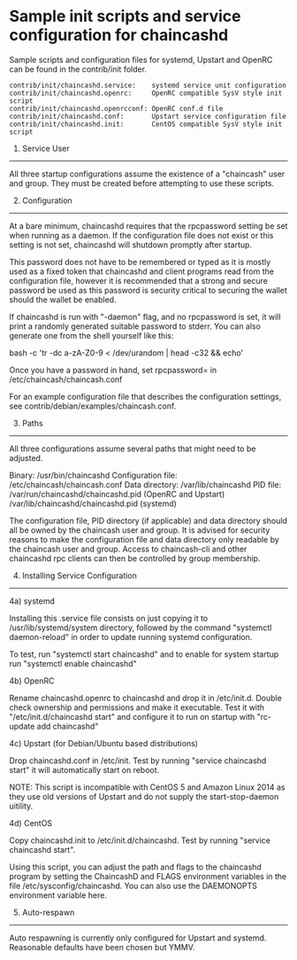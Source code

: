 Sample init scripts and service configuration for chaincashd
==========================================================

Sample scripts and configuration files for systemd, Upstart and OpenRC
can be found in the contrib/init folder.

    contrib/init/chaincashd.service:    systemd service unit configuration
    contrib/init/chaincashd.openrc:     OpenRC compatible SysV style init script
    contrib/init/chaincashd.openrcconf: OpenRC conf.d file
    contrib/init/chaincashd.conf:       Upstart service configuration file
    contrib/init/chaincashd.init:       CentOS compatible SysV style init script

1. Service User
---------------------------------

All three startup configurations assume the existence of a "chaincash" user
and group.  They must be created before attempting to use these scripts.

2. Configuration
---------------------------------

At a bare minimum, chaincashd requires that the rpcpassword setting be set
when running as a daemon.  If the configuration file does not exist or this
setting is not set, chaincashd will shutdown promptly after startup.

This password does not have to be remembered or typed as it is mostly used
as a fixed token that chaincashd and client programs read from the configuration
file, however it is recommended that a strong and secure password be used
as this password is security critical to securing the wallet should the
wallet be enabled.

If chaincashd is run with "-daemon" flag, and no rpcpassword is set, it will
print a randomly generated suitable password to stderr.  You can also
generate one from the shell yourself like this:

bash -c 'tr -dc a-zA-Z0-9 < /dev/urandom | head -c32 && echo'

Once you have a password in hand, set rpcpassword= in /etc/chaincash/chaincash.conf

For an example configuration file that describes the configuration settings,
see contrib/debian/examples/chaincash.conf.

3. Paths
---------------------------------

All three configurations assume several paths that might need to be adjusted.

Binary:              /usr/bin/chaincashd
Configuration file:  /etc/chaincash/chaincash.conf
Data directory:      /var/lib/chaincashd
PID file:            /var/run/chaincashd/chaincashd.pid (OpenRC and Upstart)
                     /var/lib/chaincashd/chaincashd.pid (systemd)

The configuration file, PID directory (if applicable) and data directory
should all be owned by the chaincash user and group.  It is advised for security
reasons to make the configuration file and data directory only readable by the
chaincash user and group.  Access to chaincash-cli and other chaincashd rpc clients
can then be controlled by group membership.

4. Installing Service Configuration
-----------------------------------

4a) systemd

Installing this .service file consists on just copying it to
/usr/lib/systemd/system directory, followed by the command
"systemctl daemon-reload" in order to update running systemd configuration.

To test, run "systemctl start chaincashd" and to enable for system startup run
"systemctl enable chaincashd"

4b) OpenRC

Rename chaincashd.openrc to chaincashd and drop it in /etc/init.d.  Double
check ownership and permissions and make it executable.  Test it with
"/etc/init.d/chaincashd start" and configure it to run on startup with
"rc-update add chaincashd"

4c) Upstart (for Debian/Ubuntu based distributions)

Drop chaincashd.conf in /etc/init.  Test by running "service chaincashd start"
it will automatically start on reboot.

NOTE: This script is incompatible with CentOS 5 and Amazon Linux 2014 as they
use old versions of Upstart and do not supply the start-stop-daemon uitility.

4d) CentOS

Copy chaincashd.init to /etc/init.d/chaincashd. Test by running "service chaincashd start".

Using this script, you can adjust the path and flags to the chaincashd program by
setting the ChaincashD and FLAGS environment variables in the file
/etc/sysconfig/chaincashd. You can also use the DAEMONOPTS environment variable here.

5. Auto-respawn
-----------------------------------

Auto respawning is currently only configured for Upstart and systemd.
Reasonable defaults have been chosen but YMMV.
